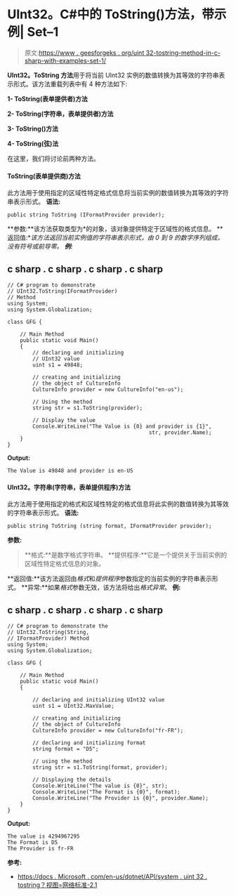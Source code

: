 # UInt32。C#中的 ToString()方法，带示例| Set–1

> 原文:[https://www . geesforgeks . org/uint 32-tostring-method-in-c-sharp-with-examples-set-1/](https://www.geeksforgeeks.org/uint32-tostring-method-in-c-sharp-with-examples-set-1/)

**UInt32。ToString 方法**用于将当前 UInt32 实例的数值转换为其等效的字符串表示形式。该方法重载列表中有 4 种方法如下:

**1- ToString(表单提供者)方法**

**2- ToString(字符串，表单提供者)方法**

**3- ToString()方法**

**4- ToString(弦)法**

在这里，我们将讨论前两种方法。

#### ToString(表单提供商)方法

此方法用于使用指定的区域性特定格式信息将当前实例的数值转换为其等效的字符串表示形式。
**语法:**

```
public string ToString (IFormatProvider provider);
```

**参数:**该方法获取类型为*的对象，该对象提供特定于区域性的格式信息。
**返回值:**该方法返回当前实例值的字符串表示形式，由 0 到 9 的数字序列组成，没有符号或前导零。
**例:*** 

## c sharp . c sharp . c sharp . c sharp

```
// C# program to demonstrate
// UInt32.ToString(IFormatProvider)
// Method
using System;
using System.Globalization;

class GFG {

    // Main Method
    public static void Main()
    {
        // declaring and initializing
        // UInt32 value
        uint s1 = 49848;

        // creating and initializing
        // the object of CultureInfo
        CultureInfo provider = new CultureInfo("en-us");

        // Using the method
        string str = s1.ToString(provider);

        // Display the value
        Console.WriteLine("The Value is {0} and provider is {1}",
                                             str, provider.Name);
    }
}
```

**Output:** 

```
The Value is 49848 and provider is en-US
```

#### UInt32。字符串(字符串，表单提供程序)方法

此方法用于使用指定的格式和区域性特定的格式信息将此实例的数值转换为其等效的字符串表示形式。
**语法:**

```
public string ToString (string format, IFormatProvider provider);
```

**参数:**

> **格式:**是数字格式字符串。
> **提供程序:**它是一个提供关于当前实例的区域性特定格式信息的对象。

**返回值:**该方法返回由*格式*和*提供程序*参数指定的当前实例的字符串表示形式。
**异常:**如果*格式*参数无效，该方法将给出*格式异常*。
**例:**

## c sharp . c sharp . c sharp . c sharp

```
// C# program to demonstrate the
// UInt32.ToString(String,
// IFormatProvider) Method
using System;
using System.Globalization;

class GFG {

    // Main Method
    public static void Main()
    {

        // declaring and initializing UInt32 value
        uint s1 = UInt32.MaxValue;

        // creating and initializing
        // the object of CultureInfo
        CultureInfo provider = new CultureInfo("fr-FR");

        // declaring and initializing format
        string format = "D5";

        // using the method
        string str = s1.ToString(format, provider);

        // Displaying the details
        Console.WriteLine("The value is {0}", str);
        Console.WriteLine("The Format is {0}", format);
        Console.WriteLine("The Provider is {0}", provider.Name);
    }
}
```

**Output:** 

```
The value is 4294967295
The Format is D5
The Provider is fr-FR
```

**参考:**

*   [https://docs . Microsoft . com/en-us/dotnet/API/system . uint 32 . tostring？视图=网络标准-2.1](https://docs.microsoft.com/en-us/dotnet/api/system.uint32.tostring?view=netstandard-2.1)